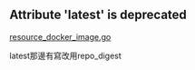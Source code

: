 ## Attribute 'latest' is deprecated

[resource_docker_image.go](https://github.com/kreuzwerker/terraform-provider-docker/blob/master/internal/provider/resource_docker_image.go)

latest那邊有寫改用repo_digest